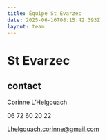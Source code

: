 ```yaml
---
title: Équipe St Evarzec 
date: 2025-06-16T08:15:42.393Z
layout: team
---
```


# St Evarzec 



## contact 

Corinne L’Helgouach

06 72 60 20 22

Lhelgouach.corinne@gmail.com

